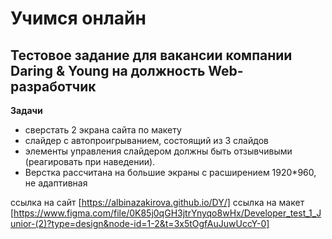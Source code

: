 # Учимся онлайн #
## Тестовое задание для вакансии компании Daring & Young на должность Web-разработчик ##
**Задачи** 
* сверстать 2 экрана сайта по макету
* слайдер с автопроигрыванием, состоящий из 3 слайдов 
* элементы управления слайдером должны быть отзывчивыми (реагировать при наведении). 
* Верстка рассчитана на большие экраны с расширением 1920*960, не адаптивная

ссылка на сайт [https://albinazakirova.github.io/DY/]
ссылка на макет [https://www.figma.com/file/0K85j0qGH3jtrYnyqo8wHx/Developer_test_1_Junior-(2)?type=design&node-id=1-2&t=3x5tOgfAuJuwUccY-0]

